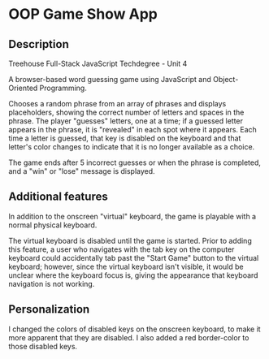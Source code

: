 # OOP Game Show App

## Description

Treehouse Full-Stack JavaScript Techdegree - Unit 4

A browser-based word guessing game using JavaScript and Object-Oriented Programming.

Chooses a random phrase from an array of phrases and displays placeholders, showing the correct number of letters and spaces in the phrase. The player "guesses" letters, one at a time; if a guessed letter appears in the phrase, it is "revealed" in each spot where it appears. Each time a letter is guessed, that key is disabled on the keyboard and that letter's color changes to indicate that it is no longer available as a choice.

The game ends after 5 incorrect guesses or when the phrase is completed, and a "win" or "lose" message is displayed.

## Additional features
In addition to the onscreen "virtual" keyboard, the game is playable with a normal physical keyboard.

The virtual keyboard is disabled until the game is started. Prior to adding this feature, a user who navigates with the tab key on the computer keyboard could accidentally tab past the "Start Game" button to the virtual keyboard; however, since the virtual keyboard isn't visible, it would be unclear where the keyboard focus is, giving the appearance that keyboard navigation is not working.

## Personalization
I changed the colors of disabled keys on the onscreen keyboard, to make it more apparent that they are disabled. I also added a red border-color to those disabled keys.